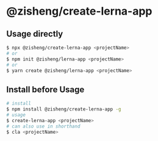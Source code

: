 # @zisheng/create-lerna-app

## Usage directly

```sh
$ npx @zisheng/create-lerna-app <projectName>
# or
$ npm init @zisheng/lerna-app <projectName>
# or
$ yarn create @zisheng/lerna-app <projectName>
```

## Install before Usage

```sh
# install
$ npm install @zisheng/create-lerna-app -g
# usage
$ create-lerna-app <projectName>
# can also use in shorthand
$ cla <projectName>
```
